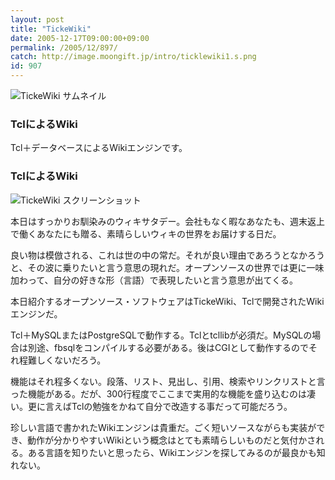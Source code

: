 ```yaml
---
layout: post
title: "TickeWiki"
date: 2005-12-17T09:00:00+09:00
permalink: /2005/12/897/
catch: http://image.moongift.jp/intro/ticklewiki1.s.png
id: 907
---
```

 ![TickeWiki サムネイル](http://image.moongift.jp/intro/ticklewiki.t.png "TickeWiki サムネイル")
  

### TclによるWiki
  
Tcl＋データベースによるWikiエンジンです。  
<!--more-->  

### TclによるWiki
  

![TickeWiki スクリーンショット](http://image.moongift.jp/intro/ticklewiki1.s.png "TickeWiki スクリーンショット")

  

本日はすっかりお馴染みのウィキサタデー。会社もなく暇なあなたも、週末返上で働くあなたにも贈る、素晴らしいウィキの世界をお届けする日だ。

  

良い物は模倣される、これは世の中の常だ。それが良い理由であろうとなかろうと、その波に乗りたいと言う意思の現れだ。オープンソースの世界では更に一味加わって、自分の好きな形（言語）で表現したいと言う意思が出てくる。

  

本日紹介するオープンソース・ソフトウェアはTickeWiki、Tclで開発されたWikiエンジンだ。

  

Tcl＋MySQLまたはPostgreSQLで動作する。Tclとtcllibが必須だ。MySQLの場合は別途、fbsqlをコンパイルする必要がある。後はCGIとして動作するのでそれ程難しくないだろう。

  

機能はそれ程多くない。段落、リスト、見出し、引用、検索やリンクリストと言った機能がある。だが、300行程度でここまで実用的な機能を盛り込むのは凄い。更に言えばTclの勉強をかねて自分で改造する事だって可能だろう。

  

珍しい言語で書かれたWikiエンジンは貴重だ。ごく短いソースながらも実装ができ、動作が分かりやすいWikiという概念はとても素晴らしいものだと気付かされる。ある言語を知りたいと思ったら、Wikiエンジンを探してみるのが最良かも知れない。


